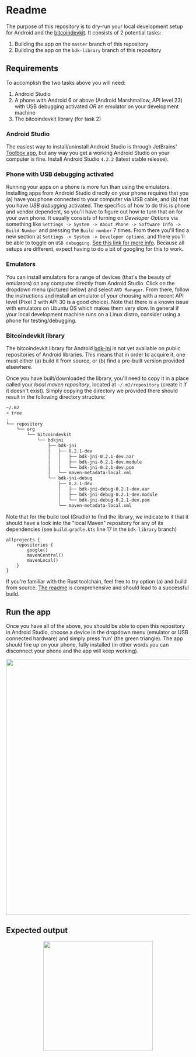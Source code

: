 # Readme
The purpose of this repository is to dry-run your local development setup for Android and the [bitcoindevkit](https://github.com/bitcoindevkit). It consists of 2 potential tasks: 
1. Building the app on the `master` branch of this repository
2. Building the app on the `bdk-library` branch of this repository

## Requirements
To accomplish the two tasks above you will need:
1. Android Studio
2. A phone with Android 6 or above (Android Marshmallow, API level 23) with USB debugging activated _OR_ an emulator on your development machine
3. The bitcoindevkit library (for task 2)

### Android Studio
The easiest way to install/uninstall Android Studio is through JetBrains' [Toolbox app](https://www.jetbrains.com/toolbox-app/), but any way you get a working Android Studio on your computer is fine. Install Android Studio `4.2.2` (latest stable release).

### Phone with USB debugging activated
Running your apps on a phone is more fun than using the emulators. Installing apps from Android Studio directly on your phone requires that you (a) have you phone connected to your computer via USB cable, and (b) that you have _USB debugging_ activated. The specifics of how to do this is phone and vendor dependent, so you'll have to figure out how to turn that on for your own phone. It usually consists of turning on _Developer Options_ via something like `Settings -> System -> About Phone -> Software Info -> Build Number` and pressing the `Build number` 7 times. From there you'll find a new section at `Settings -> System -> Developer options`, and there you'll be able to toggle on `USB debugging`. [See this link for more info](https://developer.android.com/studio/run/device). Because all setups are different, expect having to do a bit of googling for this to work.

### Emulators
You can install emulators for a range of devices (that's the beauty of emulators) on any computer directly from Android Studio. Click on the dropdown menu (pictured below) and select `AVD Manager`. From there, follow the instructions and install an emulator of your choosing with a recent API level (Pixel 3 with API 30 is a good choice). Note that there is a known issue with emulators on Ubuntu OS which makes them very slow. In general if your local development machine runs on a Linux distro, consider using a phone for testing/debugging.

### Bitcoindevkit library
The bitcoindevkit library for Android [bdk-jni](https://github.com/bitcoindevkit/bdk-jni) is not yet available on public repositories of Android libraries. This means that in order to acquire it, one must either (a) build it from source, or (b) find a pre-built version provided elsewhere.

Once you have built/downloaded the library, you'll need to copy it in a place called your _local maven repository_, located at `~/.m2/repository` (create it if it doesn't exist). Simply copying the directory we provided there should result in the following directory structure:

```sh
~/.m2 
➜ tree
.
└── repository
    └── org
        └── bitcoindevkit
            └── bdkjni
                ├── bdk-jni
                │   ├── 0.2.1-dev
                │   │   ├── bdk-jni-0.2.1-dev.aar
                │   │   ├── bdk-jni-0.2.1-dev.module
                │   │   └── bdk-jni-0.2.1-dev.pom
                │   └── maven-metadata-local.xml
                └── bdk-jni-debug
                    ├── 0.2.1-dev
                    │   ├── bdk-jni-debug-0.2.1-dev.aar
                    │   ├── bdk-jni-debug-0.2.1-dev.module
                    │   └── bdk-jni-debug-0.2.1-dev.pom
                    └── maven-metadata-local.xml
```
 
Note that for the build tool (Gradle) to find the library, we indicate to it that it should have a look into the "local Maven" repository for any of its dependencies (see `build.gradle.kts` line 17 in the `bdk-library` branch) 
```kotlin:17
allprojects {
    repositories {
        google()
        mavenCentral()
        mavenLocal()
    }
}
```

If you're familiar with the Rust toolchain, feel free to try option (a) and build from source. [The readme](https://github.com/bitcoindevkit/bdk-jni) is comprehensive and should lead to a successful build.

## Run the app
Once you have all of the above, you should be able to open this repository in Android Studio, choose a device in the dropdown menu (emulator or USB connected hardware) and simply press 'run' (the green triangle). The app should fire up on your phone, fully installed (in other words you can disconnect your phone and the app will keep working).
 
<center>
    <img src="./images/run-app.png" width="700px" />
</center>

## Expected output

<center>
    <img src="./images/part-1.gif" width="300px"/>
</center>
